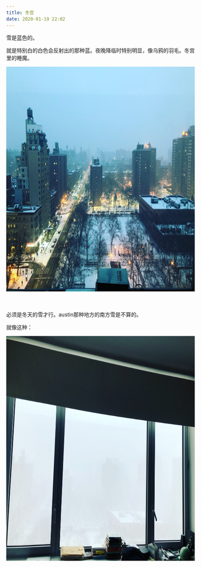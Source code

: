 ```yaml
---
title: 冬宫
date: 2020-01-19 22:02
---
```


雪是蓝色的。

就是特别白的白色会反射出的那种蓝。夜晚降临时特别明显，像乌鸦的羽毛。冬宫里的睡魔。


<img style="width:800px;height:600px;" src="/assets/static/blue_snow.png">

<br>
<br>
<br>

必须是冬天的雪才行。austin那种地方的南方雪是不算的。

就像这种：


<img style="width:800px;height:600px;" src="/assets/static/snow.png">



